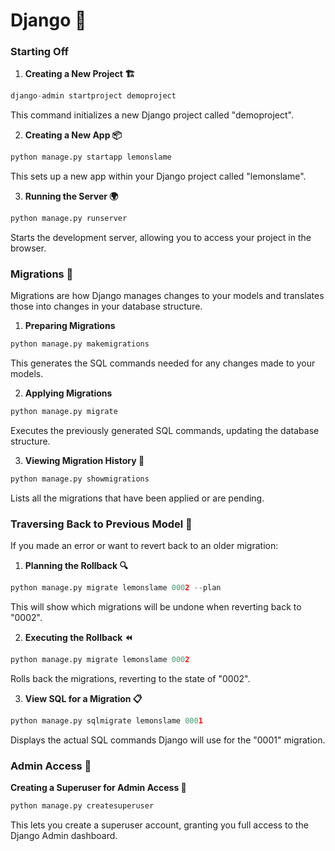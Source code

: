 # Django 🚀

### Starting Off

1. **Creating a New Project 🏗️**
```py
django-admin startproject demoproject
```
This command initializes a new Django project called "demoproject".

2. **Creating a New App 📦**
```py
python manage.py startapp lemonslame
```
This sets up a new app within your Django project called "lemonslame".

3. **Running the Server 🌍**
```py
python manage.py runserver
```
Starts the development server, allowing you to access your project in the browser.

### Migrations 🔄

Migrations are how Django manages changes to your models and translates those into changes in your database structure.

1. **Preparing Migrations**
```py
python manage.py makemigrations
```
This generates the SQL commands needed for any changes made to your models.

2. **Applying Migrations**
```py
python manage.py migrate
```
Executes the previously generated SQL commands, updating the database structure.

3. **Viewing Migration History 📜**
```py
python manage.py showmigrations
```
Lists all the migrations that have been applied or are pending.

### Traversing Back to Previous Model 🔄

If you made an error or want to revert back to an older migration:

1. **Planning the Rollback 🔍**
```py
python manage.py migrate lemonslame 0002 --plan
```
This will show which migrations will be undone when reverting back to "0002".

2. **Executing the Rollback ⏪**
```py
python manage.py migrate lemonslame 0002
```
Rolls back the migrations, reverting to the state of "0002".

3. **View SQL for a Migration 📋**
```py
python manage.py sqlmigrate lemonslame 0001
```
Displays the actual SQL commands Django will use for the "0001" migration.

### Admin Access 🔐

**Creating a Superuser for Admin Access 🦸**
```py
python manage.py createsuperuser
```
This lets you create a superuser account, granting you full access to the Django Admin dashboard.
